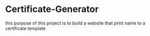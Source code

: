 # Certificate-Generator

this purpose of this project is to build a website that print name to a certificate template  
